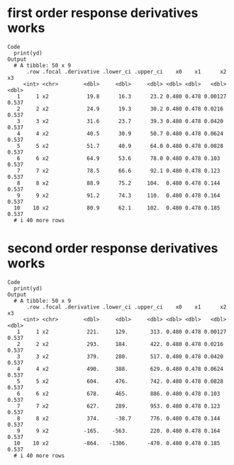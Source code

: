 # first order response derivatives works

    Code
      print(yd)
    Output
      # A tibble: 50 x 9
          .row .focal .derivative .lower_ci .upper_ci    x0    x1      x2    x3
         <int> <chr>        <dbl>     <dbl>     <dbl> <dbl> <dbl>   <dbl> <dbl>
       1     1 x2            19.8      16.3      23.2 0.480 0.478 0.00127 0.537
       2     2 x2            24.9      19.3      30.2 0.480 0.478 0.0216  0.537
       3     3 x2            31.6      23.7      39.3 0.480 0.478 0.0420  0.537
       4     4 x2            40.5      30.9      50.7 0.480 0.478 0.0624  0.537
       5     5 x2            51.7      40.9      64.0 0.480 0.478 0.0828  0.537
       6     6 x2            64.9      53.6      78.0 0.480 0.478 0.103   0.537
       7     7 x2            78.5      66.6      92.1 0.480 0.478 0.123   0.537
       8     8 x2            88.9      75.2     104.  0.480 0.478 0.144   0.537
       9     9 x2            91.2      74.3     110.  0.480 0.478 0.164   0.537
      10    10 x2            80.9      62.1     102.  0.480 0.478 0.185   0.537
      # i 40 more rows

# second order response derivatives works

    Code
      print(yd)
    Output
      # A tibble: 50 x 9
          .row .focal .derivative .lower_ci .upper_ci    x0    x1      x2    x3
         <int> <chr>        <dbl>     <dbl>     <dbl> <dbl> <dbl>   <dbl> <dbl>
       1     1 x2            221.     129.       313. 0.480 0.478 0.00127 0.537
       2     2 x2            293.     184.       422. 0.480 0.478 0.0216  0.537
       3     3 x2            379.     280.       517. 0.480 0.478 0.0420  0.537
       4     4 x2            490.     388.       629. 0.480 0.478 0.0624  0.537
       5     5 x2            604.     476.       742. 0.480 0.478 0.0828  0.537
       6     6 x2            678.     465.       886. 0.480 0.478 0.103   0.537
       7     7 x2            627.     289.       953. 0.480 0.478 0.123   0.537
       8     8 x2            374.     -38.7      776. 0.480 0.478 0.144   0.537
       9     9 x2           -165.    -563.       220. 0.480 0.478 0.164   0.537
      10    10 x2           -864.   -1306.      -470. 0.480 0.478 0.185   0.537
      # i 40 more rows

